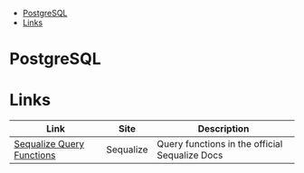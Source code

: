- [PostgreSQL](#postgresql)
- [Links](#links)

# PostgreSQL

# Links

| Link                                                                                             | Site      | Description                                    |
| ------------------------------------------------------------------------------------------------ | --------- | ---------------------------------------------- |
| [Sequalize Query Functions](https://sequelize.org/docs/v6/core-concepts/model-querying-finders/) | Sequalize | Query functions in the official Sequalize Docs |
